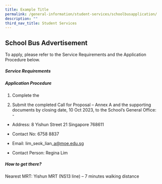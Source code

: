 ```yaml
---
title: Example Title
permalink: /general-information/student-services/schoolbusapplication/
description: ""
third_nav_title: Student Services
---
```

##        School Bus Advertisement

 
To apply, please refer to the Service Requirements and the Application Procedure below.

       
##### Service Requirements

     
##### Application Procedure
           
1. Complete the 

2. Submit the completed Call for Proposal – Annex A and the supporting documents by closing date, 10 Oct 2023, to the School’s General Office: -

* Address: 8 Yishun Street 21 Singapore 768611

* Contact No: 6758 8837

* Email: lim\_seok\_lian\_a@moe.edu.sg

* Contact Person: Regina Lim

##### How to get there?
        
Nearest MRT: Yishun MRT (NS13 line) – 7 minutes walking distance
